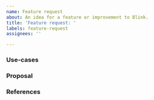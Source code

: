 ```yaml
---
name: Feature request
about: An idea for a feature or improvement to Blink.
title: 'Feature request: '
labels: feature-request
assignees: ''

---
```

### Use-cases
<!---
In order to properly evaluate a feature request, it is necessary to understand the use-cases for it.

Please describe below the _end goal_ you are trying to achieve that has led you to request this feature.

Please keep this section focused on the problem and not on the suggested solution. We'll get to that in a moment, below!
-->

### Proposal
<!---
If you have an idea for a way to address the problem via a change, please describe it below.

If you're not sure of some details, don't worry! When we evaluate the feature request we may suggest modifications.
-->

### References
<!--
Anything else, such as links to other issues or examples, that didn't seem to fit above.
-->
